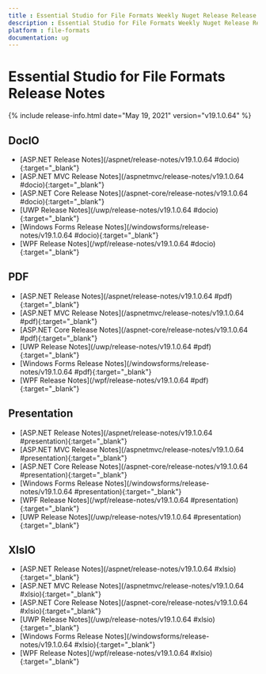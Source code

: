 ```yaml
---
title : Essential Studio for File Formats Weekly Nuget Release Release Notes  
description : Essential Studio for File Formats Weekly Nuget Release Release Notes  
platform : file-formats
documentation: ug
---
```


# Essential Studio for File Formats  Release Notes  

{% include release-info.html date="May 19, 2021" version="v19.1.0.64" %} 

## DocIO

* [ASP.NET Release Notes](/aspnet/release-notes/v19.1.0.64
#docio){:target="_blank"}
* [ASP.NET MVC Release Notes](/aspnetmvc/release-notes/v19.1.0.64
#docio){:target="_blank"}
* [ASP.NET Core Release Notes](/aspnet-core/release-notes/v19.1.0.64
#docio){:target="_blank"}
* [UWP Release Notes](/uwp/release-notes/v19.1.0.64
#docio){:target="_blank"}
* [Windows Forms Release Notes](/windowsforms/release-notes/v19.1.0.64
#docio){:target="_blank"}
* [WPF Release Notes](/wpf/release-notes/v19.1.0.64
#docio){:target="_blank"}


## PDF

* [ASP.NET Release Notes](/aspnet/release-notes/v19.1.0.64
#pdf){:target="_blank"}
* [ASP.NET MVC Release Notes](/aspnetmvc/release-notes/v19.1.0.64
#pdf){:target="_blank"}
* [ASP.NET Core Release Notes](/aspnet-core/release-notes/v19.1.0.64
#pdf){:target="_blank"}
* [UWP Release Notes](/uwp/release-notes/v19.1.0.64
#pdf){:target="_blank"}
* [Windows Forms Release Notes](/windowsforms/release-notes/v19.1.0.64
#pdf){:target="_blank"}
* [WPF Release Notes](/wpf/release-notes/v19.1.0.64
#pdf){:target="_blank"}


## Presentation

* [ASP.NET Release Notes](/aspnet/release-notes/v19.1.0.64
#presentation){:target="_blank"}
* [ASP.NET MVC Release Notes](/aspnetmvc/release-notes/v19.1.0.64
#presentation){:target="_blank"}
* [ASP.NET Core Release Notes](/aspnet-core/release-notes/v19.1.0.64
#presentation){:target="_blank"}
* [Windows Forms Release Notes](/windowsforms/release-notes/v19.1.0.64
#presentation){:target="_blank"}
* [WPF Release Notes](/wpf/release-notes/v19.1.0.64
#presentation){:target="_blank"}
* [UWP Release Notes](/uwp/release-notes/v19.1.0.64
#presentation){:target="_blank"}


## XlsIO

* [ASP.NET Release Notes](/aspnet/release-notes/v19.1.0.64
#xlsio){:target="_blank"}
* [ASP.NET MVC Release Notes](/aspnetmvc/release-notes/v19.1.0.64
#xlsio){:target="_blank"}
* [ASP.NET Core Release Notes](/aspnet-core/release-notes/v19.1.0.64
#xlsio){:target="_blank"}
* [UWP Release Notes](/uwp/release-notes/v19.1.0.64
#xlsio){:target="_blank"}
* [Windows Forms Release Notes](/windowsforms/release-notes/v19.1.0.64
#xlsio){:target="_blank"}
* [WPF Release Notes](/wpf/release-notes/v19.1.0.64
#xlsio){:target="_blank"}